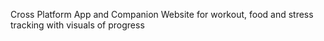 Cross Platform App and Companion Website for workout, food and stress tracking with visuals of progress 
